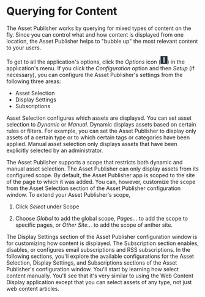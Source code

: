 # Querying for Content [](id=querying-for-content)

The Asset Publisher works by querying for mixed types of content on the fly.
Since you can control what and how content is displayed from one location, the
Asset Publisher helps to "bubble up" the most relevant content to your users.

To get to all the application's options, click the *Options* icon
(![Options](../../../../images/icon-options.png)) in the application's menu. If you
click the *Configuration* option and then *Setup* (if necessary), you can
configure the Asset Publisher's settings from the following three areas:

- Asset Selection
- Display Settings
- Subscriptions

Asset Selection configures which assets are displayed. You can set asset
selection to *Dynamic* or *Manual*. Dynamic displays assets based on certain
rules or filters. For example, you can set the Asset Publisher to display only
assets of a certain type or to which certain tags or categories have been
applied. Manual asset selection only displays assets that have been explicitly
selected by an administrator.

The Asset Publisher supports a scope that restricts both dynamic and manual
asset selection. The Asset Publisher can only display assets from its configured
scope. By default, the Asset Publisher app is scoped to the site of the page to
which it was added. You can, however, customize the scope from the Asset
Selection section of the Asset Publisher configuration window. To extend your
Asset Publisher's scope,

1.  Click *Select* under Scope

2.  Choose *Global* to add the global scope, *Pages...* to add the scope
    to specific pages, or *Other Site...* to add the scope of anther site.

The Display Settings section of the Asset Publisher configuration window is for
customizing how content is displayed. The Subscription section enables,
disables, or configures email subscriptions and RSS subscriptions. In the
following sections, you'll explore the available configurations for the Asset
Selection, Display Settings, and Subscriptions sections of the Asset Publisher's
configuration window. You'll start by learning how select content manually.
You'll see that it's very similar to using the Web Content Display application
except that you can select assets of any type, not just web content articles. 
